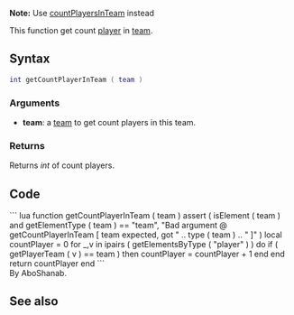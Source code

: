 **Note:** Use [countPlayersInTeam](/docs/countPlayersInTeam.md "wikilink") instead

This function get count [player](/docs/player.md "wikilink") in [team](/team.md "wikilink").

Syntax
------

``` lua
int getCountPlayerInTeam ( team )
```

### Arguments

-   **team**: a [team](/docs/team.md "wikilink") to get count players in this team.

### Returns

Returns *int* of count players.

Code
----

<section name="Function source" class="both" show="true">
``` lua
function getCountPlayerInTeam ( team )
    assert ( isElement ( team ) and getElementType ( team ) == "team", "Bad argument @ getCountPlayerInTeam [ team expected, got " .. type ( team ) .. " ]" )
    local countPlayer = 0
    for _,v in ipairs ( getElementsByType ( "player" ) ) do
        if ( getPlayerTeam ( v ) == team ) then
            countPlayer = countPlayer + 1
        end
    end
    return countPlayer
end
```

</section>
By AboShanab.

See also
--------
